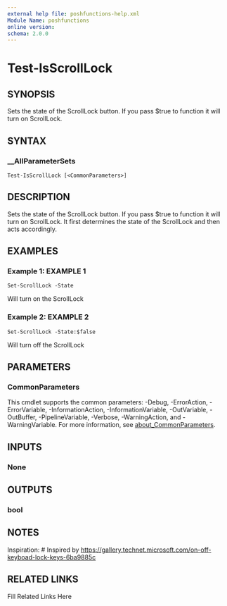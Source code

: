 ```yaml
---
external help file: poshfunctions-help.xml
Module Name: poshfunctions
online version: 
schema: 2.0.0
---
```


# Test-IsScrollLock

## SYNOPSIS

Sets the state of the ScrollLock button. If you pass $true to function it will turn on ScrollLock.

## SYNTAX

### __AllParameterSets

```
Test-IsScrollLock [<CommonParameters>]
```

## DESCRIPTION

Sets the state of the ScrollLock button.
If you pass $true to function it will turn on
ScrollLock.
It first determines the state of the ScrollLock and then acts accordingly.


## EXAMPLES

### Example 1: EXAMPLE 1

```
Set-ScrollLock -State
```

Will turn on the ScrollLock





### Example 2: EXAMPLE 2

```
Set-ScrollLock -State:$false
```

Will turn off the ScrollLock






## PARAMETERS


### CommonParameters

This cmdlet supports the common parameters: -Debug, -ErrorAction, -ErrorVariable, -InformationAction, -InformationVariable, -OutVariable, -OutBuffer, -PipelineVariable, -Verbose, -WarningAction, and -WarningVariable. For more information, see [about_CommonParameters](http://go.microsoft.com/fwlink/?LinkID=113216).

## INPUTS

### None



## OUTPUTS

### bool



## NOTES

Inspiration: # Inspired by https://gallery.technet.microsoft.com/on-off-keyboad-lock-keys-6ba9885c


## RELATED LINKS

Fill Related Links Here

